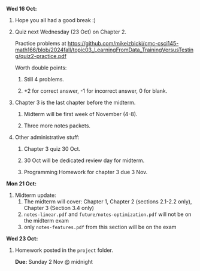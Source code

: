 **Wed 16 Oct:**

1. Hope you all had a good break :)

1. Quiz next Wednesday (23 Oct) on Chapter 2.

    Practice problems at <https://github.com/mikeizbicki/cmc-csci145-math166/blob/2024fall/topic03_LearningFromData_TrainingVersusTesting/quiz2-practice.pdf>

    Worth double points:

    1. Still 4 problems.

    1. +2 for correct answer, -1 for incorrect answer, 0 for blank.

1. Chapter 3 is the last chapter before the midterm.

    1. Midterm will be first week of November (4-8).

    1. Three more notes packets.

1. Other administrative stuff:

    1. Chapter 3 quiz 30 Oct.

    1. 30 Oct will be dedicated review day for midterm.

    1. Programming Homework for chapter 3 due 3 Nov.

**Mon 21 Oct:**

1. Midterm update:
    1. The midterm will cover: Chapter 1, Chapter 2 (sections 2.1-2.2 only), Chapter 3 (Section 3.4 only)
    1. `notes-linear.pdf` and `future/notes-optimization.pdf` will not be on the midterm exam
    1. only `notes-features.pdf` from this section will be on the exam

**Wed 23 Oct:**

1. Homework posted in the `project` folder.

    **Due:** Sunday 2 Nov @ midnight

